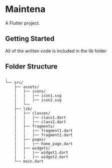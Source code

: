 # Maintena

A Flutter project.

## Getting Started
All of the written code is included in the lib folder

## Folder Structure
```
.
└── src/
    ├── assets/
    │   ├── icons/
    |   |   |── icon1.svg
    |   |   |── icon2.svg
    │   └──
    ├── lib/
    │   ├── classes/
    |   |   |── class1.dart
    |   |   |── class2.dart
    │   ├── fragments/
    |   |   |── fragment1.dart
    |   |   |── fragment2.dart
    │   ├── pages/
    |   |   |── home_page.dart
    │   ├── widgets/
    |   |   |── widget1.dart
    |   |   |── widget2.dart
    └── main.dart
```